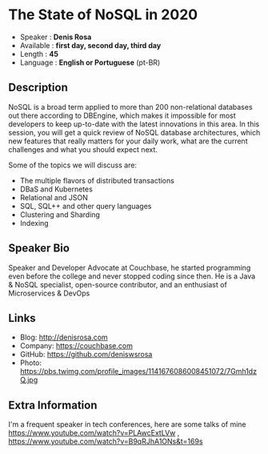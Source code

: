 
The State of NoSQL in 2020
=================================================

* Speaker   : **Denis Rosa**
* Available : **first day, second day, third day** 
* Length    : **45**
* Language  : **English or Portuguese** (pt-BR)

Description
-----------

NoSQL is a broad term applied to more than 200 non-relational databases out there according to DBEngine, which makes it impossible for most developers to keep up-to-date with the latest innovations in this area. In this session, you will get a quick review of NoSQL database architectures, which new features that really matters for your daily work, what are the current challenges and what you should expect next.

Some of the topics we will discuss are:

* The multiple flavors of distributed transactions
*	DBaS and Kubernetes
*	Relational and JSON
*	SQL, SQL++ and other query languages
*	Clustering and Sharding 
*	Indexing

Speaker Bio
-----------

Speaker and Developer Advocate at Couchbase, he started programming even before the college and never stopped coding since then. He is a Java & NoSQL specialist, open-source contributor, and an enthusiast of Microservices & DevOps

Links
-----

* Blog: http://denisrosa.com
* Company: https://couchbase.com 
* GitHub: https://github.com/deniswsrosa
* Photo: https://pbs.twimg.com/profile_images/1141676086008451072/7Gmh1dzQ.jpg

Extra Information
-----------------

I'm a frequent speaker in tech conferences, here are some talks of mine https://www.youtube.com/watch?v=PLAwcExtLVw , https://www.youtube.com/watch?v=B9qRJhA1ONs&t=169s


